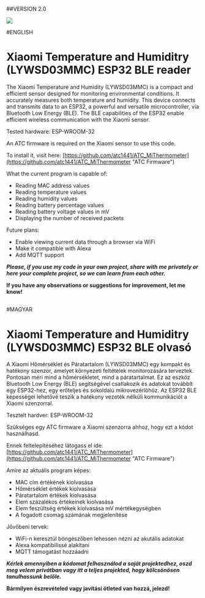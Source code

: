 ##VERSION 2.0


![](https://i.imgur.com/XJgy2ed.png)


#ENGLISH

# Xiaomi Temperature and Humiditry (LYWSD03MMC) ESP32 BLE reader
The Xiaomi Temperature and Humidity (LYWSD03MMC) is a compact and efficient sensor designed for monitoring environmental conditions. It accurately measures both temperature and humidity. This device connects and transmits data to an ESP32, a powerful and versatile microcontroller, via Bluetooth Low Energy (BLE). The BLE capabilities of the ESP32 enable efficient wireless communication with the Xiaomi sensor.

Tested hardware: ESP-WROOM-32

An ATC firmware is required on the Xiaomi sensor to use this code.

To install it, visit here:
[https://github.com/atc1441/ATC_MiThermometer](https://github.com/atc1441/ATC_MiThermometer "ATC Firmware")

What the current program is capable of:

- Reading MAC address values
- Reading temperature values
- Reading humidity values
- Reading battery percentage values
- Reading battery voltage values in mV
- Displaying the number of received packets

Future plans:

- Enable viewing current data through a browser via WiFi
- Make it compatible with Alexa
- Add MQTT support

***Please, if you use my code in your own project, share with me privately or here your complete project, so we can learn from each other.***

**If you have any observations or suggestions for improvement, let me know!**
##

#MAGYAR

# Xiaomi Temperature and Humiditry (LYWSD03MMC) ESP32 BLE olvasó
A Xiaomi Hőmérséklet és Páratartalom (LYWSD03MMC) egy kompakt és hatékony szenzor, amelyet környezeti feltételek monitorozására terveztek. Pontosan méri mind a hőmérsékletet, mind a páratartalmat. Ez az eszköz Bluetooth Low Energy (BLE) segítségével csatlakozik és adatokat továbbít egy ESP32-hez, egy erőteljes és sokoldalú mikrovezérlőhöz. Az ESP32 BLE képességei lehetővé teszik a hatékony vezeték nélküli kommunikációt a Xiaomi szenzorral.

Tesztelt hardver: ESP-WROOM-32

Szükséges egy ATC firmware a Xiaomi szenzorra ahhoz, hogy ezt a kódot használhasd.

Ennek feltelepítéséhez látogass el ide:
[https://github.com/atc1441/ATC_MiThermometer](https://github.com/atc1441/ATC_MiThermometer "ATC Firmware")

Amire az aktuális program képes:

- MAC cím értékének kiolvasása
- Hőmérséklet értékek kiolvasása
- Páratartalom értékek kiolvasása
- Elem százalékos értékeinek kiolvasása
- Elem feszültség értékek kiolvasása mV mértékegységben
- A fogadott csomag számának megjelenítése

Jővőbeni tervek:

- WiFi-n keresztül böngészőben lehessen nézni az akutális adatokat
- Alexa kompatibilissé alakítani
- MQTT támogatást hozzáadni

***Kérlek amennyiben a kódomat felhasználod a saját projektedhez, oszd meg velem privátban vagy itt a teljes projekted, hogy kölcsönösen tanulhassunk belőle.***

**Bármilyen észrevételed vagy javítási ötleted van hozzá, jelezd!**
